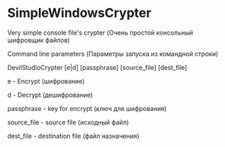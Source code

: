 SimpleWindowsCrypter
====================

Very simple console file's crypter (Очень простой консольный шифровщик файлов)


Command line parameters (Параметры запуска из командной строки)
 
DevilStudioCrypter [e|d] [passphrase] [source_file] [dest_file]
 
<p>e - Encrypt (шифрование)</p>
<p>d - Decrypt (дешифрование)</p>
<p>passphrase - key for encrypt (ключ для шифрования)</p>
<p>source_file - source file (исходный файл)</p>
<p>dest_file - destination file (файл назначения)</p>